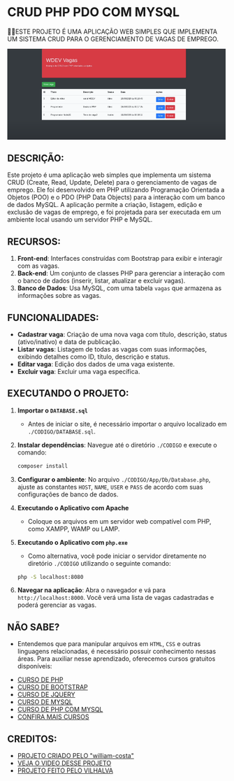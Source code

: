 # CRUD PHP PDO COM MYSQL
👨‍🏫ESTE PROJETO É UMA APLICAÇÃO WEB SIMPLES QUE IMPLEMENTA UM SISTEMA CRUD PARA O GERENCIAMENTO DE VAGAS DE EMPREGO.

<img src="FOTO.png" align="center" width="500"> <br> 

## DESCRIÇÃO:
Este projeto é uma aplicação web simples que implementa um sistema CRUD (Create, Read, Update, Delete) para o gerenciamento de vagas de emprego. Ele foi desenvolvido em PHP utilizando Programação Orientada a Objetos (POO) e o PDO (PHP Data Objects) para a interação com um banco de dados MySQL. A aplicação permite a criação, listagem, edição e exclusão de vagas de emprego, e foi projetada para ser executada em um ambiente local usando um servidor PHP e MySQL.

## RECURSOS:
1. **Front-end**: Interfaces construídas com Bootstrap para exibir e interagir com as vagas.
2. **Back-end**: Um conjunto de classes PHP para gerenciar a interação com o banco de dados (inserir, listar, atualizar e excluir vagas).
3. **Banco de Dados**: Usa MySQL, com uma tabela `vagas` que armazena as informações sobre as vagas.

## FUNCIONALIDADES:
- **Cadastrar vaga**: Criação de uma nova vaga com título, descrição, status (ativo/inativo) e data de publicação.
- **Listar vagas**: Listagem de todas as vagas com suas informações, exibindo detalhes como ID, título, descrição e status.
- **Editar vaga**: Edição dos dados de uma vaga existente.
- **Excluir vaga**: Excluir uma vaga específica.

## EXECUTANDO O PROJETO:
1. **Importar o `DATABASE.sql`**  
   - Antes de iniciar o site, é necessário importar o arquivo localizado em `./CODIGO/DATABASE.sql`.

2. **Instalar dependências**:
   Navegue até o diretório `./CODIGO` e execute o comando:
   ```bash
   composer install
   ```

3. **Configurar o ambiente**:
   No arquivo `./CODIGO/App/Db/Database.php`, ajuste as constantes `HOST`, `NAME`, `USER` e `PASS` de acordo com suas configurações de banco de dados.

4. **Executando o Aplicativo com Apache**  
   - Coloque os arquivos em um servidor web compatível com PHP, como XAMPP, WAMP ou LAMP.

5. **Executando o Aplicativo com `php.exe`**  
   - Como alternativa, você pode iniciar o servidor diretamente no diretório `./CODIGO` utilizando o seguinte comando:

   ```bash
   php -S localhost:8080
   ```

6. **Navegar na aplicação**:
   Abra o navegador e vá para `http://localhost:8000`. Você verá uma lista de vagas cadastradas e poderá gerenciar as vagas.

## NÃO SABE?
- Entendemos que para manipular arquivos em `HTML`, `CSS` e outras linguagens relacionadas, é necessário possuir conhecimento nessas áreas. Para auxiliar nesse aprendizado, oferecemos cursos gratuitos disponíveis:
* [CURSO DE PHP](https://github.com/VILHALVA/CURSO-DE-PHP)
* [CURSO DE BOOTSTRAP](https://github.com/VILHALVA/CURSO-DE-BOOTSTRAP)
* [CURSO DE JQUERY](https://github.com/VILHALVA/CURSO-DE-JQUERY)
* [CURSO DE MYSQL](https://github.com/VILHALVA/CURSO-DE-MYSQL)
* [CURSO DE PHP COM MYSQL](https://github.com/VILHALVA/CURSO-DE-PHP-COM-MYSQL)
* [CONFIRA MAIS CURSOS](https://github.com/VILHALVA?tab=repositories&q=+topic:CURSO)

## CREDITOS:
- [PROJETO CRIADO PELO "william-costa"](https://github.com/william-costa/wdev-crud-php-pdo-mysql)
- [VEJA O VIDEO DESSE PROJETO](https://youtu.be/uG64BgrlX7o?si=L_DOuO9XE46AXKLt)
- [PROJETO FEITO PELO VILHALVA](https://github.com/VILHALVA)




